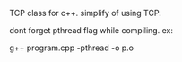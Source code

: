 TCP class for c++. simplify of using TCP.

dont forget pthread flag while compiling. ex:

g++ program.cpp -pthread -o p.o
